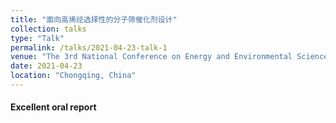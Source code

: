 ```yaml
---
title: "面向高烯烃选择性的分子筛催化剂设计"
collection: talks
type: "Talk"
permalink: /talks/2021-04-23-talk-1
venue: "The 3rd National Conference on Energy and Environmental Science and Technology, Southwest University"
date: 2021-04-23
location: "Chongqing, China"
---
```


#### Excellent oral report	
